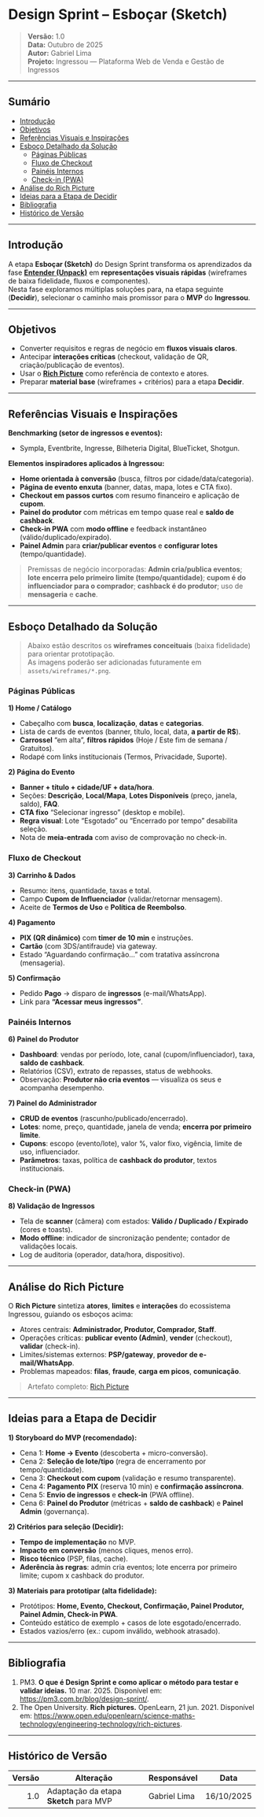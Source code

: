 # Design Sprint – Esboçar (Sketch)

> **Versão:** 1.0  
> **Data:** Outubro de 2025  
> **Autor:** Gabriel Lima  
> **Projeto:** Ingressou — Plataforma Web de Venda e Gestão de Ingressos

---

## Sumário

- [Introdução](#introdução)
- [Objetivos](#objetivos)
- [Referências Visuais e Inspirações](#referências-visuais-e-inspirações)
- [Esboço Detalhado da Solução](#esboço-detalhado-da-solução)
  - [Páginas Públicas](#páginas-públicas)
  - [Fluxo de Checkout](#fluxo-de-checkout)
  - [Painéis Internos](#painéis-internos)
  - [Check-in (PWA)](#check-in-pwa)
- [Análise do Rich Picture](#análise-do-rich-picture)
- [Ideias para a Etapa de Decidir](#ideias-para-a-etapa-de-decidir)
- [Bibliografia](#bibliografia)
- [Histórico de Versão](#histórico-de-versão)

---

## Introdução

A etapa **Esboçar (Sketch)** do Design Sprint transforma os aprendizados da fase **[Entender (Unpack)](Base/DesignSprint/Entender.md)** em **representações visuais rápidas** (wireframes de baixa fidelidade, fluxos e componentes).  
Nesta fase exploramos múltiplas soluções para, na etapa seguinte (**Decidir**), selecionar o caminho mais promissor para o **MVP** do **Ingressou**.

---

## Objetivos

- Converter requisitos e regras de negócio em **fluxos visuais claros**.  
- Antecipar **interações críticas** (checkout, validação de QR, criação/publicação de eventos).  
- Usar o **[Rich Picture](Base/ArtefatoGeneralista/RichPicture.md)** como referência de contexto e atores.  
- Preparar **material base** (wireframes + critérios) para a etapa **Decidir**.

---

## Referências Visuais e Inspirações

**Benchmarking (setor de ingressos e eventos):**  
- Sympla, Eventbrite, Ingresse, Bilheteria Digital, BlueTicket, Shotgun.

**Elementos inspiradores aplicados à Ingressou:**
- **Home orientada à conversão** (busca, filtros por cidade/data/categoria).  
- **Página de evento enxuta** (banner, datas, mapa, lotes e CTA fixo).  
- **Checkout em passos curtos** com resumo financeiro e aplicação de **cupom**.  
- **Painel do produtor** com métricas em tempo quase real e **saldo de cashback**.  
- **Check-in PWA** com **modo offline** e feedback instantâneo (válido/duplicado/expirado).  
- **Painel Admin** para **criar/publicar eventos** e **configurar lotes** (tempo/quantidade).

> Premissas de negócio incorporadas: **Admin cria/publica eventos**; **lote encerra pelo primeiro limite (tempo/quantidade)**; **cupom é do influenciador para o comprador**; **cashback é do produtor**; uso de **mensageria** e **cache**.

---

## Esboço Detalhado da Solução

> Abaixo estão descritos os **wireframes conceituais** (baixa fidelidade) para orientar prototipação.  
> As imagens poderão ser adicionadas futuramente em `assets/wireframes/*.png`.

### Páginas Públicas

**1) Home / Catálogo**  
- Cabeçalho com **busca**, **localização**, **datas** e **categorias**.  
- Lista de cards de eventos (banner, título, local, data, **a partir de R$**).  
- **Carrossel** “em alta”, **filtros rápidos** (Hoje / Este fim de semana / Gratuitos).  
- Rodapé com links institucionais (Termos, Privacidade, Suporte).

**2) Página do Evento**  
- **Banner + título + cidade/UF + data/hora**.  
- Seções: **Descrição**, **Local/Mapa**, **Lotes Disponíveis** (preço, janela, saldo), **FAQ**.  
- **CTA fixo** “Selecionar ingresso” (desktop e mobile).  
- **Regra visual**: Lote “Esgotado” ou “Encerrado por tempo” desabilita seleção.  
- Nota de **meia-entrada** com aviso de comprovação no check-in.

### Fluxo de Checkout

**3) Carrinho & Dados**  
- Resumo: itens, quantidade, taxas e total.  
- Campo **Cupom de Influenciador** (validar/retornar mensagem).  
- Aceite de **Termos de Uso** e **Política de Reembolso**.

**4) Pagamento**  
- **PIX (QR dinâmico)** com **timer de 10 min** e instruções.  
- **Cartão** (com 3DS/antifraude) via gateway.  
- Estado “Aguardando confirmação…” com tratativa assíncrona (mensageria).

**5) Confirmação**  
- Pedido **Pago** → disparo de **ingressos** (e-mail/WhatsApp).  
- Link para **“Acessar meus ingressos”**.

### Painéis Internos

**6) Painel do Produtor**  
- **Dashboard**: vendas por período, lote, canal (cupom/influenciador), taxa, **saldo de cashback**.  
- Relatórios (CSV), extrato de repasses, status de webhooks.  
- Observação: **Produtor não cria eventos** — visualiza os seus e acompanha desempenho.

**7) Painel do Administrador**  
- **CRUD de eventos** (rascunho/publicado/encerrado).  
- **Lotes**: nome, preço, quantidade, janela de venda; **encerra por primeiro limite**.  
- **Cupons**: escopo (evento/lote), valor %, valor fixo, vigência, limite de uso, influenciador.  
- **Parâmetros**: taxas, política de **cashback do produtor**, textos institucionais.

### Check-in (PWA)

**8) Validação de Ingressos**  
- Tela de **scanner** (câmera) com estados: **Válido / Duplicado / Expirado** (cores e toasts).  
- **Modo offline**: indicador de sincronização pendente; contador de validações locais.  
- Log de auditoria (operador, data/hora, dispositivo).

---

## Análise do Rich Picture

O **Rich Picture** sintetiza **atores**, **limites** e **interações** do ecossistema Ingressou, guiando os esboços acima:  
- Atores centrais: **Administrador, Produtor, Comprador, Staff**.  
- Operações críticas: **publicar evento (Admin)**, **vender** (checkout), **validar** (check-in).  
- Limites/sistemas externos: **PSP/gateway**, **provedor de e-mail/WhatsApp**.  
- Problemas mapeados: **filas**, **fraude**, **carga em picos**, **comunicação**.  

> Artefato completo: [Rich Picture](Base/ArtefatoGeneralista/RichPicture.md)

---

## Ideias para a Etapa de Decidir

**1) Storyboard do MVP (recomendado):**  
- Cena 1: **Home → Evento** (descoberta + micro-conversão).  
- Cena 2: **Seleção de lote/tipo** (regra de encerramento por tempo/quantidade).  
- Cena 3: **Checkout com cupom** (validação e resumo transparente).  
- Cena 4: **Pagamento PIX** (reserva 10 min) e **confirmação assíncrona**.  
- Cena 5: **Envio de ingressos** e **check-in** (PWA offline).  
- Cena 6: **Painel do Produtor** (métricas + **saldo de cashback**) e **Painel Admin** (governança).

**2) Critérios para seleção (Decidir):**  
- **Tempo de implementação** no MVP.  
- **Impacto em conversão** (menos cliques, menos erro).  
- **Risco técnico** (PSP, filas, cache).  
- **Aderência às regras**: admin cria eventos; lote encerra por primeiro limite; cupom x cashback do produtor.

**3) Materiais para prototipar (alta fidelidade):**  
- Protótipos: **Home, Evento, Checkout, Confirmação, Painel Produtor, Painel Admin, Check-in PWA**.  
- Conteúdo estático de exemplo + casos de lote esgotado/encerrado.  
- Estados vazios/erro (ex.: cupom inválido, webhook atrasado).

---

## Bibliografia

1. PM3. **O que é Design Sprint e como aplicar o método para testar e validar ideias.** 10 mar. 2025. Disponível em: https://pm3.com.br/blog/design-sprint/.  
2. The Open University. **Rich pictures.** OpenLearn, 21 jun. 2021. Disponível em: https://www.open.edu/openlearn/science-maths-technology/engineering-technology/rich-pictures.

---

## Histórico de Versão

| Versão | Alteração                                | Responsável   | Data       |
|------:|-------------------------------------------|---------------|------------|
| 1.0   | Adaptação da etapa **Sketch** para MVP    | Gabriel Lima  | 16/10/2025 |
